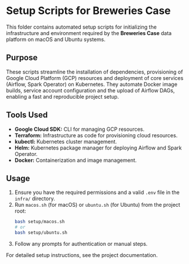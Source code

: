 # Setup Scripts for Breweries Case

This folder contains automated setup scripts for initializing the infrastructure and environment required by the **Breweries Case** data platform on macOS and Ubuntu systems.

## Purpose

These scripts streamline the installation of dependencies, provisioning of Google Cloud Platform (GCP) resources and deployment of core services (Airflow, Spark Operator) on Kubernetes. They automate Docker image builds, service account configuration and the upload of Airflow DAGs, enabling a fast and reproducible project setup.

## Tools Used

- **Google Cloud SDK:** CLI for managing GCP resources.
- **Terraform:** Infrastructure as code for provisioning cloud resources.
- **kubectl:** Kubernetes cluster management.
- **Helm:** Kubernetes package manager for deploying Airflow and Spark Operator.
- **Docker:** Containerization and image management.

## Usage

1. Ensure you have the required permissions and a valid `.env` file in the `infra/` directory.
2. Run `macos.sh` (for macOS) or `ubuntu.sh` (for Ubuntu) from the project root:
   ```sh
   bash setup/macos.sh
   # or
   bash setup/ubuntu.sh
   ```
3. Follow any prompts for authentication or manual steps.

For detailed setup instructions, see the project documentation.
